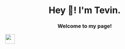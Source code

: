 <h1 align="center">Hey 👋! I'm Tevin.</h1>

<h3 align="center">Welcome to my page!</h3>
<a href="https://www.linkedin.com/in/tevin-zhuo-b61711207/"><img src="https://img.shields.io/badge/linkedin-%230077B5.svg?&style=for-the-badge&logo=linkedin&logoColor=white" height=30></a>
<a href="https://www.linkedin.com/in/tevin-zhuo-b61711207/"></a>
